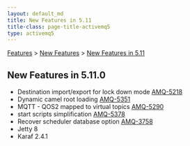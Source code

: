 ```yaml
---
layout: default_md
title: New Features in 5.11 
title-class: page-title-activemq5
type: activemq5
---
```


[Features](features) > [New Features](new-features) > [New Features in 5.11](new-features-in-511)


New Features in 5.11.0
----------------------

*   Destination import/export for lock down mode [AMQ-5218](https://issues.apache.org/jira/browse/AMQ-5218)
*   Dynamic camel root loading [AMQ-5351](https://issues.apache.org/jira/browse/AMQ-5351)
*   MQTT - QOS2 mapped to virtual topics [AMQ-5290](https://issues.apache.org/jira/browse/AMQ-5290)
*   start scripts simplification [AMQ-5378](https://issues.apache.org/jira/browse/AMQ-5378)
*   Recover scheduler database option [AMQ-3758](https://issues.apache.org/jira/browse/AMQ-3758)
*   Jetty 8
*   Karaf 2.4.1

